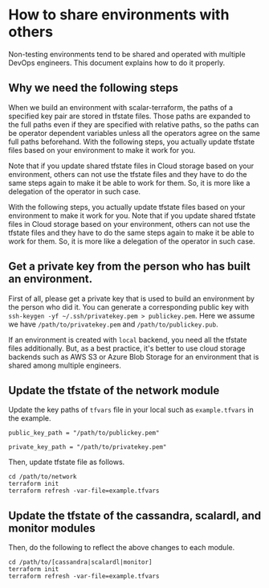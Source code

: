 # How to share environments with others

Non-testing environments tend to be shared and operated with multiple DevOps engineers.
This document explains how to do it properly.
## Why we need the following steps

When we build an environment with scalar-terraform, the paths of a specified key pair are stored in tfstate files. Those paths are expanded to the full paths even if they are specified with relative paths, so the paths can be operator dependent variables unless all the operators agree on the same full paths beforehand.
With the following steps, you actually update tfstate files based on your environment to make it work for you.

Note that if you update shared tfstate files in Cloud storage based on your environment, others can not use the tfstate files and they have to do the same steps again to make it be able to work for them. So, it is more like a delegation of the operator in such case.

With the following steps, you actually update tfstate files based on your environment to make it work for you.
Note that if you update shared tfstate files in Cloud storage based on your environment, others can not use the tfstate files and they have to do the same steps again to make it be able to work for them. So, it is more like a delegation of the operator in such case.

## Get a private key from the person who has built an environment.

First of all, please get a private key that is used to build an environment by the person who did it.
You can generate a corresponding public key with `ssh-keygen -yf ~/.ssh/privatekey.pem > publickey.pem`.
Here we assume we have `/path/to/privatekey.pem` and `/path/to/publickey.pub`.

If an environment is created with `local` backend, you need all the tfstate files additionally. But, as a best practice, it's better to use cloud storage backends such as AWS S3 or Azure Blob Storage for an environment that is shared among multiple engineers.

## Update the tfstate of the network module

Update the key paths of `tfvars` file in your local such as `example.tfvars` in the example.

```
public_key_path = "/path/to/publickey.pem"

private_key_path = "/path/to/privatekey.pem"
```

Then, update tfstate file as follows.

```
cd /path/to/network
terraform init
terraform refresh -var-file=example.tfvars
```

## Update the tfstate of the cassandra, scalardl, and monitor modules

Then, do the following to reflect the above changes to each module.

```
cd /path/to/[cassandra|scalardl|monitor]
terraform init
terraform refresh -var-file=example.tfvars
```

